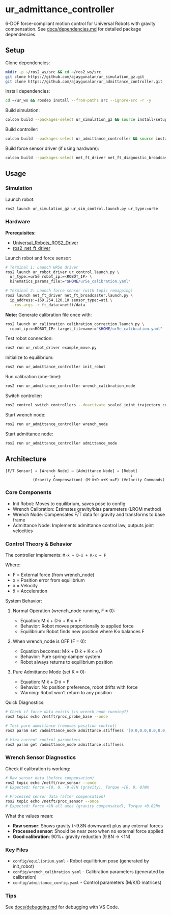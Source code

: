 # ur_admittance_controller

6-DOF force-compliant motion control for Universal Robots with gravity compensation. See [docs/dependencies.md](docs/dependencies.md) for detailed package dependencies.


## Setup

Clone dependencies:
```bash
mkdir -p ~/ros2_ws/src && cd ~/ros2_ws/src
git clone https://github.com/ajaygunalan/ur_simulation_gz.git
git clone https://github.com/ajaygunalan/ur_admittance_controller.git
```

Install dependencies:
```bash
cd ~/ur_ws && rosdep install --from-paths src --ignore-src -r -y
```

Build simulation:
```bash
colcon build --packages-select ur_simulation_gz && source install/setup.bash
```

Build controller:
```bash
colcon build --packages-select ur_admittance_controller && source install/setup.bash
```

Build force sensor driver (if using hardware):
```bash
colcon build --packages-select net_ft_driver net_ft_diagnostic_broadcaster && source install/setup.bash
```

## Usage

### Simulation

Launch robot:
```bash
ros2 launch ur_simulation_gz ur_sim_control.launch.py ur_type:=ur5e
```

### Hardware

**Prerequisites:**
- [Universal_Robots_ROS2_Driver](https://github.com/UniversalRobots/Universal_Robots_ROS2_Driver)
- [ros2_net_ft_driver](https://github.com/gbartyzel/ros2_net_ft_driver)

Launch robot and force sensor:
```bash
# Terminal 1: Launch UR5e driver
ros2 launch ur_robot_driver ur_control.launch.py \
  ur_type:=ur5e robot_ip:=<ROBOT_IP> \
  kinematics_params_file:="$HOME/ur5e_calibration.yaml"

# Terminal 2: Launch force sensor (with topic remapping)
ros2 launch net_ft_driver net_ft_broadcaster.launch.py \
  ip_address:=169.254.120.10 sensor_type:=ati \
  --ros-args -r ft_data:=netft/data
```

**Note:** Generate calibration file once with:
```bash
ros2 launch ur_calibration calibration_correction.launch.py \
  robot_ip:=<ROBOT_IP> target_filename:="$HOME/ur5e_calibration.yaml"
```

Test robot connection:
```bash
ros2 run ur_robot_driver example_move.py
```

Initialize to equilibrium:
```bash
ros2 run ur_admittance_controller init_robot
```

Run calibration (one-time):
```bash
ros2 run ur_admittance_controller wrench_calibration_node
```

Switch controller:
```bash
ros2 control switch_controllers --deactivate scaled_joint_trajectory_controller --activate forward_velocity_controller
```

Start wrench node:
```bash
ros2 run ur_admittance_controller wrench_node
```

Start admittance node:
```bash
ros2 run ur_admittance_controller admittance_node
```

## Architecture

```
[F/T Sensor] → [Wrench Node] → [Admittance Node] → [Robot]
                     ↓                ↓                ↓
            (Gravity Compensation) (M·ẍ+D·ẋ+K·x=F) (Velocity Commands)
```

### Core Components

- Init Robot: Moves to equilibrium, saves pose to config
- Wrench Calibration: Estimates gravity/bias parameters (LROM method)  
- Wrench Node: Compensates F/T data for gravity and transforms to base frame
- Admittance Node: Implements admittance control law, outputs joint velocities

### Control Theory & Behavior

The controller implements: `M·ẍ + D·ẋ + K·x = F`

Where:
- F = External force (from wrench_node)
- x = Position error from equilibrium
- ẋ = Velocity
- ẍ = Acceleration

System Behavior:

1. Normal Operation (wrench_node running, F ≠ 0):
   - Equation: M·ẍ + D·ẋ + K·x = F
   - Behavior: Robot moves proportionally to applied force
   - Equilibrium: Robot finds new position where K·x balances F

2. When wrench_node is OFF (F = 0):
   - Equation becomes: M·ẍ + D·ẋ + K·x = 0
   - Behavior: Pure spring-damper system
   - Robot always returns to equilibrium position

3. Pure Admittance Mode (set K = 0):
   - Equation: M·ẍ + D·ẋ = F
   - Behavior: No position preference, robot drifts with force
   - Warning: Robot won't return to any position

Quick Diagnostics:
```bash
# Check if force data exists (is wrench_node running?)
ros2 topic echo /netft/proc_probe_base --once

# Test pure admittance (removes position control)
ros2 param set /admittance_node admittance.stiffness '[0.0,0.0,0.0,0.0,0.0,0.0]'

# View current control parameters
ros2 param get /admittance_node admittance.stiffness
```

### Wrench Sensor Diagnostics

Check if calibration is working:
```bash
# Raw sensor data (before compensation)
ros2 topic echo /netft/raw_sensor --once
# Expected: Force ~[0, 0, -9.8]N (gravity), Torque ~[0, 0, 0]Nm

# Processed sensor data (after compensation)
ros2 topic echo /netft/proc_sensor --once
# Expected: Force <1N all axes (gravity compensated), Torque <0.02Nm
```

What the values mean:
- **Raw sensor**: Shows gravity (~9.8N downward) plus any external forces
- **Processed sensor**: Should be near zero when no external force applied
- **Good calibration**: 90%+ gravity reduction (9.8N → <1N)

### Key Files

- `config/equilibrium.yaml` - Robot equilibrium pose (generated by init_robot)
- `config/wrench_calibration.yaml` - Calibration parameters (generated by calibration)
- `config/admittance_config.yaml` - Control parameters (M/K/D matrices)

### Tips

See [docs/debugging.md](docs/debugging.md) for debugging with VS Code.